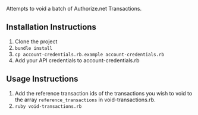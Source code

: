 Attempts to void a batch of Authorize.net Transactions.

## Installation Instructions
1. Clone the project
2. `bundle install`
3. `cp account-credentials.rb.example account-credentials.rb`
4. Add your API credentials to account-credentials.rb

## Usage Instructions
1. Add the reference transaction ids of the transactions you wish to void to the array `reference_transactions` in void-transactions.rb.
2. `ruby void-transactions.rb`
